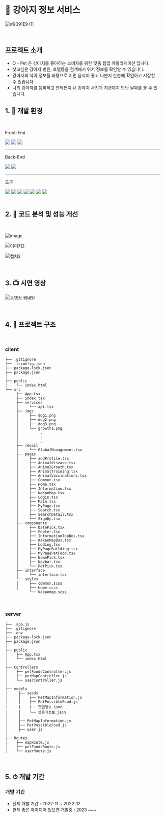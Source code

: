 
# 📖 강아지 정보 서비스 

![#9091E9 (1)](https://github.com/chanyoungcoding/MyPetProject/assets/95753171/c078571b-2740-41b4-9c73-63d52256fd5a)


<br>

## 프로젝트 소개

- O - Pet 은 강아지를 좋아하는 소비자를 위한 맞춤 웹앱 어플리케이션 입니다.
- 찾고싶은 강아지 병원, 호텔등을 검색해서 위치 정보를 확인할 수 있습니다.
- 강아지의 식이 정보를 바탕으로 어떤 음식이 좋고 나쁜지 한눈에 확인하고 저장할 수 있습니다.
- 나의 강아지를 등록하고 언제든지 내 강아지 사진과 지금까지 만난 날짜를 볼 수 있습니다.




## 1. 🔨 개발 환경
<br>


<div>
  <p>Front-End</p>
  <img src="https://img.shields.io/badge/React-61DAFB?style=flat&logo=React&logoColor=white" />
  <img src="https://img.shields.io/badge/Typescript-3178C6?style=flat&logo=typescript&logoColor=white" />
  <img src="https://img.shields.io/badge/Javascript-F7DF1E?style=flat&logo=javascript&logoColor=white" />
  <hr/>
  <p>Back-End</p>
  <img src="https://img.shields.io/badge/mongodb-47A248?style=flat&logo=mongodb&logoColor=white" />
  <img src="https://img.shields.io/badge/node-76D04B?style=flat&logo=mongodb&logoColor=47A248" />
  <hr/>
  <p>도구</p>
  <img src="https://img.shields.io/badge/styled components-DB7093?style=flat&logo=styledcomponents&logoColor=white" />
  <img src="https://img.shields.io/badge/sass-CC6699?style=flat&logo=sass&logoColor=white" />
  <img src="https://img.shields.io/badge/react router-CA4245?style=flat&logo=reactrouter&logoColor=white" />
  <img src="https://img.shields.io/badge/Recoil-3578E5?style=flat&logo=recoil&logoColor=white" />
  <img src="https://img.shields.io/badge/express-000000?style=flat&logo=express&logoColor=white" />
  <img src="https://img.shields.io/badge/React Query-FF4154?style=flat&logo=reactquery&logoColor=white" />
  <img src="https://img.shields.io/badge/VSCode-007ACC?style=flat&logo=visualstudiocode&logoColor=white" />

</div>

<br>

## 2. 🔧 코드 분석 및 성능 개선
<br>

![image](https://github.com/chanyoungcoding/MyPetProject/assets/95753171/ff1074d2-9304-482b-a0e9-01c41bf5a56d)


![이미지2](https://github.com/chanyoungcoding/MyPetProject/assets/95753171/770af47a-3c81-4af6-83e7-d49de71329a3)

![캡처2](https://github.com/chanyoungcoding/MyPetProject/assets/95753171/13762266-653b-483c-8fcd-c01163ba433d)

<br>

## 3. 📺 시연 영상
[![동영상 썸네일](https://img.youtube.com/vi/Sw5N_lkT0Ak/0.jpg)](https://www.youtube.com/watch?v=Sw5N_lkT0Ak)


<br>

## 4. 📃 프로젝트 구조
<br>


### client

```
├── .gitignore
├── .tsconfig.json
├── package-lock.json
├── package.json
│
├── public
│    └── index.html
└── src
     ├── App.tsx
     ├── index.tsx
     ├── services
     │     └── api.tsx
     ├── imgs
     │     ├── dog1.png
     │     ├── dog2.png
     │     ├── dog3.png
     │     └── growth1.png
     │          .
     │          .
     │          .
     ├── recoil
     │     └── GlobalManagement.tsx
     ├── pages
     │     ├── addProfile.tsx
     │     ├── Animaldisease.tsx
     │     ├── AnimalGrowth.tsx
     │     ├── AnimalTraining.tsx
     │     ├── AnimalVaccinations.tsx
     │     ├── Common.tsx
     │     ├── Home.tsx
     │     ├── Information.tsx
     │     ├── KaKaoMap.tsx
     │     ├── Login.tsx
     │     ├── Main.tsx
     │     ├── MyPage.tsx
     │     ├── Search.tsx
     │     ├── SearchDetail.tsx
     │     └── SignUp.tsx
     ├── components
     │     ├── DatePick.tsx
     │     ├── Footer.tsx
     │     ├── InformationTopBox.tsx
     │     ├── KakaoMapBox.tsx
     │     ├── Loding.tsx
     │     ├── MyPageBuilding.tsx
     │     ├── MyPagePetFood.tsx
     │     ├── NamePick.tsx
     │     ├── Navbar.tsx
     │     └── PetPick.tsx
     ├── interface
     │     └── interface.tsx
     └── styles
     │     ├── common.scss
     │     ├── home.scss
           └── kakaomap.scss
```

<br>

### server

```
├── .app.js
├── .gitignore
├── .env
├── package-lock.json
├── package.json
│
├── public
│    ├── App.tsx
│    └── index.html
│ 
├── Controllers
│    ├── petFoodsController.js
│    ├── petMapController.js
│    └── userController.js
│
├── models
│     ├── seeds
│     │    ├── PetMapInformation.js
│     │    ├── PetPossibleFood.js
│     │    ├── 펫맵정보.json
│     │    └── 펫음식정보.json
│     │ 
│     ├── PetMapInformation.js
│     ├── PetPossibleFood.js
│     ├── user.js
│
├── Routes
│    ├── mapRoute.js
│    ├── petFoodsRoute.js
│    └── userRoute.js
```

<br>


## 5. ⏱ 개발 기간 


### 개발 기간

- 전체 개발 기간 : 2022-11 ~ 2022-12
- 현재 좋은 아이디어 있으면 개발중 : 2023 ~~~



